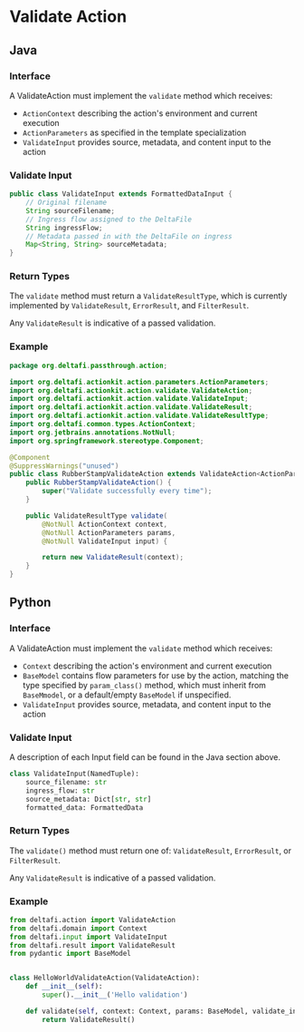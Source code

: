 # Validate Action

## Java

### Interface

A ValidateAction must implement the `validate` method which receives:
* `ActionContext` describing the action's environment and current execution
* `ActionParameters` as specified in the template specialization
* `ValidateInput` provides source, metadata, and content input to the action

### Validate Input

```java
public class ValidateInput extends FormattedDataInput {
    // Original filename
    String sourceFilename;
    // Ingress flow assigned to the DeltaFile
    String ingressFlow;
    // Metadata passed in with the DeltaFile on ingress
    Map<String, String> sourceMetadata;
}
```

### Return Types

The `validate` method must return a `ValidateResultType`, which is currently implemented by `ValidateResult`, `ErrorResult`, and `FilterResult`.

Any `ValidateResult` is indicative of a passed validation.

### Example

```java
package org.deltafi.passthrough.action;

import org.deltafi.actionkit.action.parameters.ActionParameters;
import org.deltafi.actionkit.action.validate.ValidateAction;
import org.deltafi.actionkit.action.validate.ValidateInput;
import org.deltafi.actionkit.action.validate.ValidateResult;
import org.deltafi.actionkit.action.validate.ValidateResultType;
import org.deltafi.common.types.ActionContext;
import org.jetbrains.annotations.NotNull;
import org.springframework.stereotype.Component;

@Component
@SuppressWarnings("unused")
public class RubberStampValidateAction extends ValidateAction<ActionParameters> {
    public RubberStampValidateAction() {
        super("Validate successfully every time");
    }

    public ValidateResultType validate(
        @NotNull ActionContext context,
        @NotNull ActionParameters params,
        @NotNull ValidateInput input) {

        return new ValidateResult(context);
    }
}
```
## Python

### Interface

A ValidateAction must implement the `validate` method which receives:
* `Context` describing the action's environment and current execution
* `BaseModel` contains flow parameters for use by the action, matching the type specified by `param_class()` method, which must inherit from `BaseMmodel`, or a default/empty `BaseModel` if unspecified.
* `ValidateInput` provides source, metadata, and content input to the action

### Validate Input

A description of each Input field can be found in the Java section above.

```python
class ValidateInput(NamedTuple):
    source_filename: str
    ingress_flow: str
    source_metadata: Dict[str, str]
    formatted_data: FormattedData
```

### Return Types

The `validate()` method must return one of: `ValidateResult`, `ErrorResult`, or `FilterResult`.

Any `ValidateResult` is indicative of a passed validation.

### Example

```python
from deltafi.action import ValidateAction
from deltafi.domain import Context
from deltafi.input import ValidateInput
from deltafi.result import ValidateResult
from pydantic import BaseModel


class HelloWorldValidateAction(ValidateAction):
    def __init__(self):
        super().__init__('Hello validation')

    def validate(self, context: Context, params: BaseModel, validate_input: ValidateInput):
        return ValidateResult()
```
